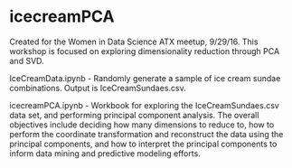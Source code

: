 # icecreamPCA

Created for the Women in Data Science ATX meetup, 9/29/16.  This workshop is
focused on exploring dimensionality reduction through PCA and SVD.  

IceCreamData.ipynb - Randomly generate a sample of ice cream sundae combinations.
Output is IceCreamSundaes.csv.

icecreamPCA.ipynb - Workbook for exploring the IceCreamSundaes.csv data set,
and performing principal component analysis.  The overall objectives include
deciding how many dimensions to reduce to, how to perform the coordinate transformation
and reconstruct the data using the principal components, and how to interpret the
principal components to inform data mining and predictive modeling efforts.
